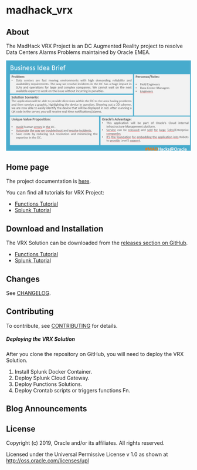 # madhack_vrx

## About

The MadHack VRX Project is an DC Augmented Reality project to resolve Data Centers Alarms Problems maintained by Oracle EMEA.

![VRX Ideas](https://github.com/operard/madhack_vrx/blob/master/vrx_ideas.png)

## Home page 

The project documentation is [here](/doc/README.md).

You can find all tutorials for VRX Project:

- <a href="https://htmlpreview.github.io/?https://github.com/operard/madhack_vrx/blob/master/functions/vrx_fn.htm">Functions Tutorial</a>
- [Splunk Tutorial](/splunk/README.md)

## Download and Installation

The VRX Solution can be downloaded from the [releases section on GitHub](https://github.com/operard/madhack_vrx).

- <a href="https://htmlpreview.github.io/?https://github.com/operard/madhack_vrx/blob/master/functions/vrx_fn.htm">Functions Tutorial</a>
- [Splunk Tutorial](/splunk/README.md)

## Changes

See [CHANGELOG](/CHANGELOG.md).

## Contributing

To contribute, see [CONTRIBUTING](/CONTRIBUTING.md) for details.

##### Deploying the VRX Solution

After you clone the repository on GitHub, you will need to deploy the VRX Solution.

1. Install Splunk Docker Container.
2. Deploy Splunk Cloud Gateway.
3. Deploy Functions Solutions.
4. Deploy Crontab scripts or triggers functions Fn.

## Blog Announcements


## License

Copyright (c) 2019, Oracle and/or its affiliates. All rights reserved.

Licensed under the Universal Permissive License v 1.0 as shown at http://oss.oracle.com/licenses/upl


